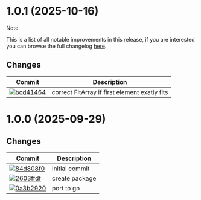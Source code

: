 
<!-- 1.0.1 -->

# 1.0.1 (2025-10-16)

>[!NOTE]
>This is a list of all notable improvements in this release, if you are interested you can browse the full changelog [here](https://github.com/martontorner/timesheets/compare/v1.0.0..1.0.1).

## Changes

| Commit | Description |
| -- | -- |
| [![bcd41464](https://img.shields.io/badge/bcd41464-fix-orange)](https://github.com/martontorner/timesheets/commit/bcd41464e847e63ead05ed8aa2c1d264b710205d) | correct FitArray if first element exatly fits |

<!-- 1.0.1 -->

<!-- v1.0.0 -->

# 1.0.0 (2025-09-29)

## Changes

| Commit | Description |
| -- | -- |
| [![84d808f0](https://img.shields.io/badge/84d808f0-feat-blue)](https://github.com/martontorner/timesheets/commit/84d808f0d22cde0f19653e8643c41f41a25f602b) | initial commit |
| [![2603ffdf](https://img.shields.io/badge/2603ffdf-feat-blue)](https://github.com/martontorner/timesheets/commit/2603ffdf0d8ec4e9427aad70ff7a84b2791bcae4) | create package |
| [![0a3b2920](https://img.shields.io/badge/0a3b2920-feat-blue)](https://github.com/martontorner/timesheets/commit/0a3b2920695d0dd58336902bc87a98eee9ab9c02) | port to go |

<!-- v1.0.0 -->

